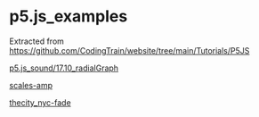 # p5.js_examples

Extracted from https://github.com/CodingTrain/website/tree/main/Tutorials/P5JS

[p5.js_sound/17.10_radialGraph](p5.js_sound/17.10_radialGraph)

[scales-amp](scales-amp)

[thecity_nyc-fade](thecity_nyc-fade)
